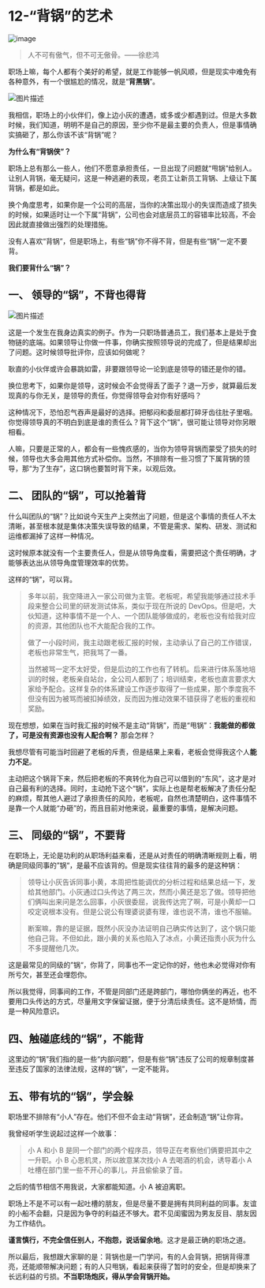 # 12-“背锅”的艺术

![image](http://img1.sycdn.imooc.com/5e05c69f0001a09406400359.jpg)

> 人不可有傲气，但不可无傲骨。——徐悲鸿

职场上嘛，每个人都有个美好的希望，就是工作能够一帆风顺，但是现实中难免有各种意外，有一个很尴尬的情况，就是“**背黑锅**”。

![图片描述](http://img1.sycdn.imooc.com/5e0d4c3c0001dc3e05140259.png)

我相信，职场上的小伙伴们，像上边小灰的遭遇，或多或少都遇到过。但是大多数时候，我们知道，明明不是自己的原因，至少你不是最主要的负责人，但是事情确实搞砸了，那么你该不该“背锅”呢？

**为什么有“背锅侠”？**

职场上总有那么一些人，他们不愿意承担责任，一旦出现了问题就“甩锅”给别人。让别人背锅，毫无疑问，这是一种逃避的表现，老员工让新员工背锅、上级让下属背锅，都是如此。

换个角度思考，如果你是一个公司的高层，当你的决策出现小的失误而造成了损失的时候，如果适时让一个下属“背锅”，公司也会对底层员工的容错率比较高，不会因此就直接做出强烈的处理措施。

没有人喜欢“背锅”，但是职场上，有些“锅”你不得不背，但是有些“锅”一定不要背。

**我们要背什么“锅”？**

## **一、 领导的“锅”，不背也得背**

![图片描述](http://img1.sycdn.imooc.com/5e0d4c560001909805210479.png)

这是一个发生在我身边真实的例子。作为一只职场普通员工，我们基本上是处于食物链的底端。如果领导让你做一件事，你确实按照领导说的完成了，但是结果却出了问题。这时候领导批评你，应该如何做呢？

耿直的小伙伴或许会暴跳如雷，非要跟领导论一论到底是领导的错还是你的错。

换位思考下，如果你是领导，这时候会不会觉得丢了面子？退一万步，就算最后发现真的与你无关，是领导的责任，你觉得领导会对你有好感吗？

这种情况下，恐怕忍气吞声是最好的选择。把郁闷和委屈都打碎牙齿往肚子里咽。你觉得领导真的不明白到底是谁的责任么？背下这个“锅”，很可能让领导对你另眼相看。

人嘛，只要是正常的人，都会有一些愧疚感的，当你为领导背锅而蒙受了损失的时候，领导也大多会用其他方式补偿你。当然，不排除有一些习惯了下属背锅的领导，那“为了生存”，这口锅也要暂时背下来，以观后效。

## **二、 团队的“锅”，可以抢着背**

什么叫团队的“锅”？比如说今天生产上突然出了问题，但是这个事情的责任人不太清晰，甚至根本就是集体决策失误导致的结果，不管是需求、架构、研发、测试和运维都漏掉了这样一种情况。

这时候原本就没有一个主要责任人，但是从领导角度看，需要把这个责任明确，才能够表达出从领导角度管理效率的优势。

这样的“锅”，可以背。

> 多年以前，我空降进入一家公司做为主管。老板呢，希望我能够通过技术手段来整合公司里的研发测试体系，类似于现在所说的 DevOps。但是吧，大伙知道，这种事情不是一个人、一个团队能够做成的，老板也没有给我对应的资源，其他团队也不大能配合我的工作。
>
> 做了一小段时间，我主动跟老板汇报的时候，主动承认了自己的工作错误，老板也非常生气，把我骂了一番。
>
> 当然被骂一定不太好受，但是后边的工作也有了转机。后来进行体系落地培训的时候，老板亲自站台，全公司人都到了；培训结束，老板也直言要求大家给予配合。这样复杂的体系建设工作逐步取得了一些成果，那个季度我不但没有因为被骂而被扣掉绩效，反而因为推动效果不错获得了老板的重视和奖励。

现在想想，如果在当时我汇报的时候不是主动“背锅”，而是“甩锅”：**我能做的都做了，可是没有资源也没有人配合啊？** 那会怎样？

我想尽管有可能当时回避了老板的斥责，但是结果上来看，老板会觉得我这个人**能力不足**。

主动把这个锅背下来，然后把老板的不爽转化为自己可以借到的“东风”，这才是对自己最有利的选择。同时，主动抢下这个“锅”，实际上也是帮老板解决了责任分配的麻烦，帮其他人避过了承担责任的风险，老板呢，自然也清楚明白，这件事情不是靠一个人就能“办砸”的，而且目前对他来说，最重要的事情，是解决问题。

## **三、 同级的“锅”，不要背**

在职场上，无论是功利的从职场利益来看，还是从对责任的明确清晰规则上看，明确是同级同事的”锅“，是最不应该背的。但是现实往往背的最多的是这种锅：

> 领导让小灰告诉同事小黄，本周把性能调优的分析过程和结果总结一下，发给其他部门。小灰通过口头传达了两三次，然而小黄还是忘了做。领导把他们俩叫出来问是怎么回事，小灰很委屈，说我传达完了啊，可是小黄却一口咬定说根本没有。但是公说公有理婆说婆有理，谁也说不清，谁也不服输。
>
> 断案嘛，靠的是证据，既然小灰没办法证明自己确实传达到了，这个锅只能他自己背。不但如此，跟小黄的关系也陷入了冰点，小黄还指责小灰为什么不多提醒他几次。

这是最常见的同级的”锅“，你背了，同事也不一定记你的好，他也未必觉得对你有所亏欠，甚至还会埋怨你。

所以我觉得，同事间的工作，不管是同部门还是跨部门，哪怕你俩坐的再近，也不要用口头传达的方式，尽量用文字保留证据，便于分清后续责任。这不是矫情，而是一种风险意识。

## **四、触碰底线的“锅”，不能背**

这里边的“锅”我们指的是一些“内部问题”，但是有些“锅”违反了公司的规章制度甚至违反了国家的法律法规，这样的“锅”，一定不能背。

## **五、带有坑的“锅”，学会躲**

职场里不排除有“小人”存在。他们不但不会主动“背锅”，还会制造“锅”让你背。

我曾经听学生说起过这样一个故事：

> 小 A 和小 B 是同一个部门的两个程序员，领导正在考察他们俩要把其中之一升职。小 B 心思机灵，所以故意某次找小 A 去喝酒的机会，诱导着小 A 吐槽在部门里一些不开心的事儿，并且偷偷录了音。

之后的情节相信不用我说，大家都能知道。小 A 被迫离职。

职场上不是不可以有一起吐槽的朋友，但是尽量不要是拥有共同利益的同事。友谊的小船不会翻，只是因为争夺的利益还不够大。君不见闺蜜因为男友反目、朋友因为工作结仇。

**谨言慎行，不完全信任别人，不抱怨，说话留余地**。这才是最正确的职场之道。

所以最后，我想跟大家聊的是：背锅也是一门学问，有的人会背锅，把锅背得漂亮，还能顺带解决问题；有的人只甩锅，看起来获得了暂时的安全，但是却换来了长远利益的亏损。**不当职场炮灰，得从学会背锅开始。**

